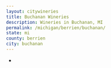 ```yaml
---
layout: citywineries
title: Buchanan Wineries
description: Wineries in Buchanan, MI
permalink: /michigan/berrien/buchanan/
state: mi
county: berrien
city: buchanan
---
```

-
